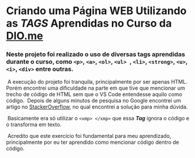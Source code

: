 # Criando uma Página WEB Utilizando as <i>TAGS</i> Aprendidas no Curso da [DIO.me](https://web.dio.me)

### Neste projeto foi realizado o uso de diversas tags aprendidas durante o curso, como ``` <p> ```, ``` <a> ```, ``` <ol> ```, ```<ul> ```, ``` <li> ```, ``` <strong> ```, ``` <u> ```, ``` <i> ```, ``` <div> ``` entre outras.

​	A execução do projeto foi tranquila, principalmente por ser apenas HTML. Porém encontrei uma dificuldade na parte em que tive que mencionar um trecho de código de HTML sem que o VS Code entendesse aquilo como código. 
​	Depois de alguns minutos de pesquisa no Google encontrei um artigo no [StackerOverflow](https://pt.stackoverflow.com/questions/59934/como-escrever-códigos-como-exemplo-sem-executar), no qual encontrei a solução para minha dúvida.

​	Basicamente era só utilizar o ``` <xmp> </xmp> ``` que essa <i><strong>Tag</strong></i> ignora o código e o transforma em texto.

​	Acredito que este exercício foi fundamental para meu aprendizado, principalmente por eu ter aprendido como mencionar código dentro de código.